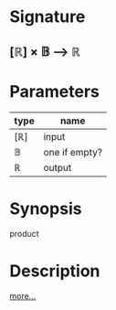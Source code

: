 # Signature
## [ℝ] × 𝔹 ⟶ ℝ

# Parameters

| type | name |
|------|------|
|[ℝ]|input|
|𝔹|one if empty?|
|ℝ|output|

# Synopsis
product

# Description

[more...](https://simple.wikipedia.org/wiki/Product_(mathematics))